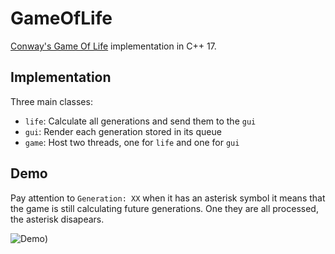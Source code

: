 # GameOfLife

[Conway's Game Of Life](https://en.wikipedia.org/wiki/Conway%27s_Game_of_Life) implementation in C++ 17.

## Implementation
Three main classes:
- `life`: Calculate all generations and send them to the `gui`
- `gui`: Render each generation stored in its queue
- `game`: Host two threads, one for `life` and one for `gui`

## Demo
Pay attention to `Generation: XX` when it has an asterisk symbol it means that the game is still calculating future generations. One they are all processed, the asterisk disapears.

![Demo](https://github.com/alchekroun/snek/raw/master/docs/demo.gif))